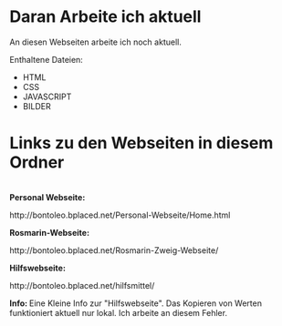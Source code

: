 # Daran Arbeite ich aktuell
An diesen Webseiten arbeite ich noch aktuell.

Enthaltene Dateien:

- HTML
- CSS
- JAVASCRIPT
- BILDER

<h1>Links zu den Webseiten in diesem Ordner</h1><br>
<b>Personal Webseite: </b><p>http://bontoleo.bplaced.net/Personal-Webseite/Home.html</p>
<b>Rosmarin-Webseite: </b><p>http://bontoleo.bplaced.net/Rosmarin-Zweig-Webseite/</p>
<b>Hilfswebseite:     </b><p>http://bontoleo.bplaced.net/hilfsmittel/</p>
<p><b>Info: </b>Eine Kleine Info zur "Hilfswebseite". Das Kopieren von Werten funktioniert aktuell nur lokal. Ich arbeite an diesem Fehler.</p>
